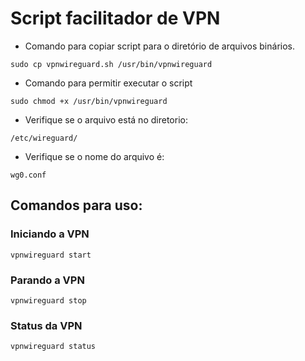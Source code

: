 # Script facilitador de VPN

- Comando para copiar script para o diretório de arquivos binários.

```
sudo cp vpnwireguard.sh /usr/bin/vpnwireguard
```

- Comando para permitir executar o script

```
sudo chmod +x /usr/bin/vpnwireguard
```

- Verifique se o arquivo está no diretorio:

```
/etc/wireguard/
```

- Verifique se o nome do arquivo é:

```
wg0.conf
```

## Comandos para uso: 


### Iniciando a VPN

```
vpnwireguard start
```

### Parando a VPN

```
vpnwireguard stop
```

### Status da VPN

```
vpnwireguard status
```
